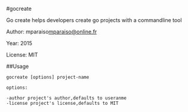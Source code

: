 #gocreate

Go create helps developers create go projects with a commandline tool
	
Author:  mparaiso<mparaiso@online.fr>

Year: 2015

License: MIT

##Usage
	
	gocreate [options] project-name
	
	options:
	
	-author	project's author,defaults to useranme
 	-license project's license,defaults to MIT
